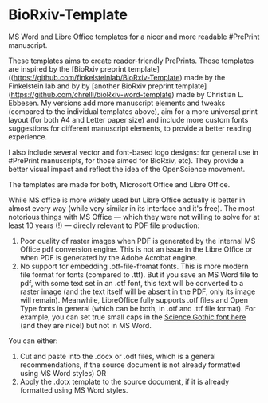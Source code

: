 # BioRxiv-Template
MS Word and Libre Office templates for a nicer and more readable #PrePrint manuscript.

These templates aims to create reader-friendly PrePrints.
These templates are inspired by the [BioRxiv preprint template]((https://github.com/finkelsteinlab/BioRxiv-Template) made by the Finkelstein lab  and by by [another BioRxiv preprint template] (https://github.com/chrelli/bioRxiv-word-template) made by Christian L. Ebbesen.
My versions add more manuscript elements and tweaks (compared to the individual templates above), aim for a more universal print layout (for both A4 and Letter paper size) and include more custom fonts suggestions for different manuscript elements, to provide a better reading experience.

I also include several vector and font-based logo designs: for general use in #PrePrint manuscripts, for those aimed for BioRxiv, etc). They provide a better visual impact and reflect the idea of the OpenScience movement.

The templates are made for both, Microsoft Office and Libre Office.

While MS office is more widely used but Libre Office actually is better in almost every way (while very similar in its interface and it's free). 
The most notorious things with MS Office — which they were not willing to solve for at least 10 years (!) — direcly relevant to PDF file production:
1) Poor quality of raster images when PDF is generated by the internal MS Office pdf conversion engine. This is not an issue in the Libre Office or when PDF is generated by the Adobe Acrobat engine.
2) No support for embedding .otf-file-fromat fonts. This is more modern file format for fonts (compared to .ttf). But if you save an MS Word file to pdf, with some text set in an .otf font, this text will be converted to a raster image (and the text itself will be absent in the PDF, only its image will remain). Meanwhile, LibreOffice fully supports .otf files and Open Type fonts in general (which can be both, in .otf and .ttf file format). For example, you can set true small caps in the [Science Gothic font here](https://github.com/googlefonts/science-gothic/issues/340#issuecomment-2889675480) (and they are nice!) but not in MS Word.

You can either:
1. Cut and paste into the .docx or .odt files, which is a general recommendations, if the source document is not already formatted using MS Word styles)
OR
2. Apply the .dotx template to the source document, if it is already formatted using MS Word styles.
